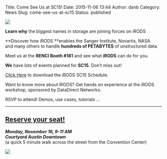 Title: Come See Us at SC15!
Date: 2015-11-06 13:44
Author: danb
Category: News
Slug: come-see-us-at-sc15
Status: published

![](https://gallery.mailchimp.com/881549ea51417a5dfcfa8a8e7/images/2c97d79d-12ca-4bab-a1fd-2b299daa87f5.jpg)

**Learn why** the biggest names in storage are joining forces on iRODS

**Discover how iRODS **enables the Sanger Institute, Novartis, NASA
and many others to handle **hundreds of PETABYTES** of unstructured
data.

Meet us at the **RENCI Booth \#181** and see what **iRODS** can do for
you.

**We** have lots of events planned for **SC15**. Don’t miss out!

[Click
Here](http://irods.org/wp-content/uploads/2015/10/irods_sched_sc2015.pdf) to
download the iRODS SC15 Schedule.

Want to know more about iRODS? Get hands on experience at the iRODS
workshop, sponsored by DataDirect Networks.

RSVP to attend! Demos, use cases, tutorials ...

  ---------------------------------------------
  [Reserve your seat!](http://irods.org/sc15)
  ---------------------------------------------

***Monday, November 16, 9-11 AM***  
***Courtyard Austin Downtown***  
(a quick 5 minute walk across the street from the Convention Center)

![](https://gallery.mailchimp.com/881549ea51417a5dfcfa8a8e7/images/fd380e3b-251c-4ad8-a42d-d646adbd80c6.jpg)
